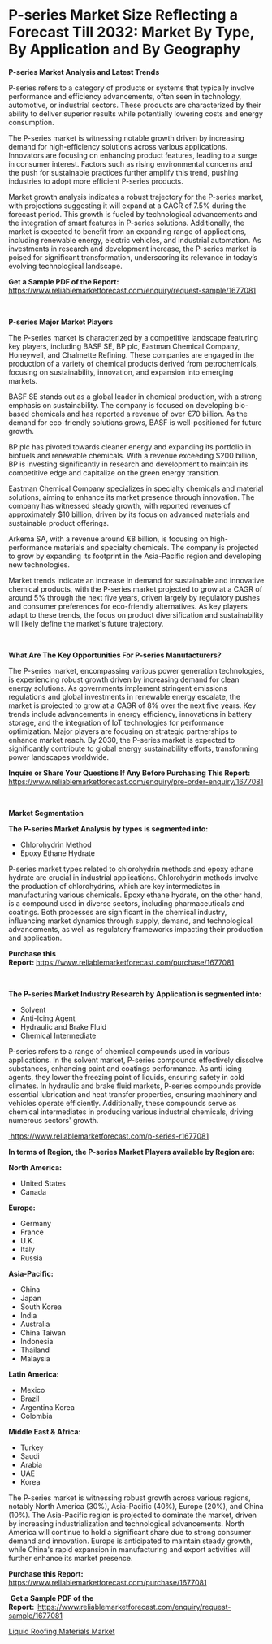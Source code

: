<p><h1>P-series Market Size Reflecting a Forecast Till 2032: Market By Type, By Application and By Geography</h1></p><p><strong>P-series Market Analysis and Latest Trends</strong></p>
<p><p>P-series refers to a category of products or systems that typically involve performance and efficiency advancements, often seen in technology, automotive, or industrial sectors. These products are characterized by their ability to deliver superior results while potentially lowering costs and energy consumption. </p><p>The P-series market is witnessing notable growth driven by increasing demand for high-efficiency solutions across various applications. Innovators are focusing on enhancing product features, leading to a surge in consumer interest. Factors such as rising environmental concerns and the push for sustainable practices further amplify this trend, pushing industries to adopt more efficient P-series products.</p><p>Market growth analysis indicates a robust trajectory for the P-series market, with projections suggesting it will expand at a CAGR of 7.5% during the forecast period. This growth is fueled by technological advancements and the integration of smart features in P-series solutions. Additionally, the market is expected to benefit from an expanding range of applications, including renewable energy, electric vehicles, and industrial automation. As investments in research and development increase, the P-series market is poised for significant transformation, underscoring its relevance in today’s evolving technological landscape.</p></p>
<p><strong>Get a Sample PDF of the Report:&nbsp;</strong> <a href="https://www.reliablemarketforecast.com/enquiry/request-sample/1677081?utm_campaign=2810&utm_medium=2&utm_source=Github&utm_content=ia&utm_term=24032025&utm_id=p-series">https://www.reliablemarketforecast.com/enquiry/request-sample/1677081</a></p>
<p>&nbsp;</p>
<p><strong>P-series Major Market Players</strong></p>
<p><p>The P-series market is characterized by a competitive landscape featuring key players, including BASF SE, BP plc, Eastman Chemical Company, Honeywell, and Chalmette Refining. These companies are engaged in the production of a variety of chemical products derived from petrochemicals, focusing on sustainability, innovation, and expansion into emerging markets.</p><p>BASF SE stands out as a global leader in chemical production, with a strong emphasis on sustainability. The company is focused on developing bio-based chemicals and has reported a revenue of over €70 billion. As the demand for eco-friendly solutions grows, BASF is well-positioned for future growth.</p><p>BP plc has pivoted towards cleaner energy and expanding its portfolio in biofuels and renewable chemicals. With a revenue exceeding $200 billion, BP is investing significantly in research and development to maintain its competitive edge and capitalize on the green energy transition.</p><p>Eastman Chemical Company specializes in specialty chemicals and material solutions, aiming to enhance its market presence through innovation. The company has witnessed steady growth, with reported revenues of approximately $10 billion, driven by its focus on advanced materials and sustainable product offerings.</p><p>Arkema SA, with a revenue around €8 billion, is focusing on high-performance materials and specialty chemicals. The company is projected to grow by expanding its footprint in the Asia-Pacific region and developing new technologies.</p><p>Market trends indicate an increase in demand for sustainable and innovative chemical products, with the P-series market projected to grow at a CAGR of around 5% through the next five years, driven largely by regulatory pushes and consumer preferences for eco-friendly alternatives. As key players adapt to these trends, the focus on product diversification and sustainability will likely define the market's future trajectory.</p></p>
<p>&nbsp;</p>
<p><strong>What Are The Key Opportunities For P-series Manufacturers?</strong></p>
<p><p>The P-series market, encompassing various power generation technologies, is experiencing robust growth driven by increasing demand for clean energy solutions. As governments implement stringent emissions regulations and global investments in renewable energy escalate, the market is projected to grow at a CAGR of 8% over the next five years. Key trends include advancements in energy efficiency, innovations in battery storage, and the integration of IoT technologies for performance optimization. Major players are focusing on strategic partnerships to enhance market reach. By 2030, the P-series market is expected to significantly contribute to global energy sustainability efforts, transforming power landscapes worldwide.</p></p>
<p><strong>Inquire or Share Your Questions If Any Before Purchasing This Report:</strong> <a href="https://www.reliablemarketforecast.com/enquiry/pre-order-enquiry/1677081?utm_campaign=2810&utm_medium=2&utm_source=Github&utm_content=ia&utm_term=24032025&utm_id=p-series">https://www.reliablemarketforecast.com/enquiry/pre-order-enquiry/1677081</a></p>
<p>&nbsp;</p>
<p><strong>Market Segmentation</strong></p>
<p><strong>The P-series Market Analysis by types is segmented into:</strong></p>
<p><ul><li>Chlorohydrin Method</li><li>Epoxy Ethane Hydrate</li></ul></p>
<p><p>P-series market types related to chlorohydrin methods and epoxy ethane hydrate are crucial in industrial applications. Chlorohydrin methods involve the production of chlorohydrins, which are key intermediates in manufacturing various chemicals. Epoxy ethane hydrate, on the other hand, is a compound used in diverse sectors, including pharmaceuticals and coatings. Both processes are significant in the chemical industry, influencing market dynamics through supply, demand, and technological advancements, as well as regulatory frameworks impacting their production and application.</p></p>
<p><strong>Purchase this Report:&nbsp;</strong><a href="https://www.reliablemarketforecast.com/purchase/1677081?utm_campaign=2810&utm_medium=2&utm_source=Github&utm_content=ia&utm_term=24032025&utm_id=p-series">https://www.reliablemarketforecast.com/purchase/1677081</a></p>
<p>&nbsp;</p>
<p><strong>The P-series Market Industry Research by Application is segmented into:</strong></p>
<p><ul><li>Solvent</li><li>Anti-Icing Agent</li><li>Hydraulic and Brake Fluid</li><li>Chemical Intermediate</li></ul></p>
<p><p>P-series refers to a range of chemical compounds used in various applications. In the solvent market, P-series compounds effectively dissolve substances, enhancing paint and coatings performance. As anti-icing agents, they lower the freezing point of liquids, ensuring safety in cold climates. In hydraulic and brake fluid markets, P-series compounds provide essential lubrication and heat transfer properties, ensuring machinery and vehicles operate efficiently. Additionally, these compounds serve as chemical intermediates in producing various industrial chemicals, driving numerous sectors' growth.</p></p>
<p><a href="https://www.reliablemarketforecast.com/p-series-r1677081?utm_campaign=2810&utm_medium=2&utm_source=Github&utm_content=ia&utm_term=24032025&utm_id=p-series">&nbsp;https://www.reliablemarketforecast.com/p-series-r1677081</a></p>
<p><strong>In terms of Region, the P-series Market Players available by Region are:</strong></p>
<p>
    <p> <strong> North America: </strong>
        <ul>
            <li>United States</li>
            <li>Canada</li>
        </ul>
        </p> 
    <p> <strong> Europe: </strong>
        <ul>
            <li>Germany</li>
            <li>France</li>
            <li>U.K.</li>
            <li>Italy</li>
            <li>Russia</li>
        </ul>
        </p> 
    <p> <strong> Asia-Pacific: </strong>
        <ul>
            <li>China</li>
            <li>Japan</li>
            <li>South Korea</li>
            <li>India</li>
            <li>Australia</li>
            <li>China Taiwan</li>
            <li>Indonesia</li>
            <li>Thailand</li>
            <li>Malaysia</li>
        </ul>
        </p> 
    <p> <strong> Latin America: </strong>
        <ul>
            <li>Mexico</li>
            <li>Brazil</li>
            <li>Argentina Korea</li>
            <li>Colombia</li>
        </ul>
        </p> 
    <p> <strong> Middle East & Africa: </strong>
        <ul>
            <li>Turkey</li>
            <li>Saudi</li>
            <li>Arabia</li>
            <li>UAE</li>
            <li>Korea</li>
        </ul>
    </p>
    </p>
<p><p>The P-series market is witnessing robust growth across various regions, notably North America (30%), Asia-Pacific (40%), Europe (20%), and China (10%). The Asia-Pacific region is projected to dominate the market, driven by increasing industrialization and technological advancements. North America will continue to hold a significant share due to strong consumer demand and innovation. Europe is anticipated to maintain steady growth, while China's rapid expansion in manufacturing and export activities will further enhance its market presence.</p></p>
<p><strong>Purchase this Report: </strong><a href="https://www.reliablemarketforecast.com/purchase/1677081?utm_campaign=2810&utm_medium=2&utm_source=Github&utm_content=ia&utm_term=24032025&utm_id=p-series">https://www.reliablemarketforecast.com/purchase/1677081</a></p>
<p>&nbsp;<strong>Get a Sample PDF of the Report:&nbsp;&nbsp;</strong><a href="https://www.reliablemarketforecast.com/enquiry/request-sample/1677081?utm_campaign=2810&utm_medium=2&utm_source=Github&utm_content=ia&utm_term=24032025&utm_id=p-series">https://www.reliablemarketforecast.com/enquiry/request-sample/1677081</a></p>
<p><strong></strong></p>
<p><p><a href="https://github.com/sadimsamid/Market-Research-Report-List-1/blob/main/liquid-roofing-materials-market.md?utm_campaign=2810&utm_medium=2&utm_source=Github&utm_content=ia&utm_term=24032025&utm_id=p-series">Liquid Roofing Materials Market</a></p></p>